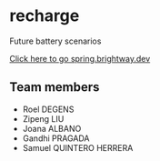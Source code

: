 # recharge
Future battery scenarios

[Click here to go spring.brightway.dev]("https://spring.brightway.dev/hub/user-redirect/git-pull?repo=https%3A%2F%2Fgithub.com%2Fsamuelqh%2Frecharge.git&urlpath=lab%2Ftree%2Frecharge.git%2Fhttps%3A%2F%2Fspring.brightway.dev%2Fhub%2Fuser-redirect%2Fgit-pull%3Frepo%3Dhttps%253A%252F%252Fgithub.com%252Fsamuelqh%252Frecharge.git%26urlpath%3Dlab%252Ftree%252Frecharge.git%252F%26branch%3Dmain&branch=main")

## Team members

+ Roel DEGENS
+ Zipeng LIU
+ Joana ALBANO
+ Gandhi PRAGADA
+ Samuel QUINTERO HERRERA
